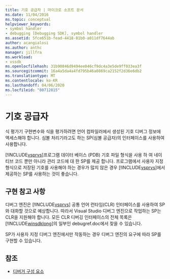 ```yaml
---
title: 기호 공급자 | 마이크로 소프트 문서
ms.date: 11/04/2016
ms.topic: conceptual
helpviewer_keywords:
- symbol handler
- debugging [Debugging SDK], symbol handler
ms.assetid: 5fce651b-fead-4418-81b0-a011df7644ab
author: acangialosi
ms.author: anthc
manager: jillfra
ms.workload:
- vssdk
ms.openlocfilehash: 31b90846d9494ee046cf9dc4a3e5de9ff033ea3f
ms.sourcegitcommit: 16a4a5da4a4fd795b46a0869ca2152f2d36e6db2
ms.translationtype: MT
ms.contentlocale: ko-KR
ms.lasthandoff: 04/06/2020
ms.locfileid: "80712815"
---
```

# <a name="symbol-provider"></a>기호 공급자
식 평가기 구현변수와 식을 평가하려면 언어 컴파일러에서 생성된 기호 디버그 정보에 액세스해야 합니다. 심볼 처리기라고도 하는 SP(심볼 공급자)의 인터페이스를 사용하여 사용합니다.

 [!INCLUDE[vsprvs](../../code-quality/includes/vsprvs_md.md)]프로그램 데이터 베이스 (PDB) 기호 파일 형식을 사용 하 여 네이티브 코드 뿐만 아니라 관리 코드에 대 한 SP를 제공 합니다. 프로그램에서 사용자 지정 형식으로 저장된 기호를 사용해야 하는 경우가 많지 않은 경우 [!INCLUDE[vsprvs](../../code-quality/includes/vsprvs_md.md)]에서 제공하는 SP를 사용하는 것이 좋습니다.

## <a name="implementation-notes"></a>구현 참고 사항
 디버그 엔진은 [!INCLUDE[vsprvs](../../code-quality/includes/vsprvs_md.md)] 공통 언어 런타임(CLR) 인터페이스를 사용하여 SP와 대화할 것으로 예상합니다. 따라서 Visual Studio 디버그 엔진으로 작업하는 SP는 CLR을 지원해야 합니다. 모든 CLR 디버깅 인터페이스의 전체 목록은 [!INCLUDE[winsdklong](../../deployment/includes/winsdklong_md.md)]의 일부인 debugref.doc에서 찾을 수 있습니다.

 SP가 사용자 지정 디버그 엔진에서만 작동하는 경우 디버그 엔진의 요구에 따라 SP를 구현할 수 있습니다.

## <a name="see-also"></a>참조
- [디버거 구성 요소](../../extensibility/debugger/debugger-components.md)
